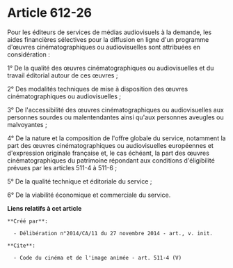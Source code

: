 # Article 612-26

Pour les éditeurs de services de médias audiovisuels à la demande, les aides financières sélectives pour la diffusion en
ligne d'un programme d'œuvres cinématographiques ou audiovisuelles sont attribuées en considération : 

1° De la qualité des œuvres cinématographiques ou audiovisuelles et du travail éditorial autour de ces œuvres ; 

2° Des modalités techniques de mise à disposition des œuvres cinématographiques ou audiovisuelles ; 

3° De l'accessibilité des œuvres cinématographiques ou audiovisuelles aux personnes sourdes ou malentendantes ainsi qu'aux
personnes aveugles ou malvoyantes ; 

4° De la nature et la composition de l'offre globale du service, notamment la part des œuvres cinématographiques ou
audiovisuelles européennes et d'expression originale française et, le cas échéant, la part des œuvres cinématographiques du
patrimoine répondant aux conditions d'éligibilité prévues par les articles 511-4 à 511-6 ; 

5° De la qualité technique et éditoriale du service ; 

6° De la viabilité économique et commerciale du service.

**Liens relatifs à cet article**

	**Créé par**:

	  - Délibération n°2014/CA/11 du 27 novembre 2014 - art., v. init.

	**Cite**:

	  - Code du cinéma et de l'image animée - art. 511-4 (V)

